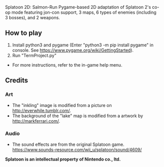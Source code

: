  Splatoon 2D: Salmon-Run
Pygame-based 2D adaptation of Splatoon 2's co-op mode featuring jon-con support, 3 maps, 6 types of enemies (including 3 bosses), and 2 weapons.
## How to play
1. Install python3 and pygame (Enter "python3 -m pip install pygame" in console. See https://www.pygame.org/wiki/GettingStarted).
2. Run "TermProject.py"
* For more instructions, refer to the in-game help menu.
## Credits
### Art
* The "inkling" image is modified from a picture on http://everwhile.tumblr.com/.
* The background of the "lake" map is modified from a artwork by http://markferrari.com/.
### Audio
* The sound effects are from the original Splatoon game. https://www.sounds-resource.com/wii_u/splatoon/sound/4609/

**Splatoon is an intellectual property of Nintendo co., ltd.**

